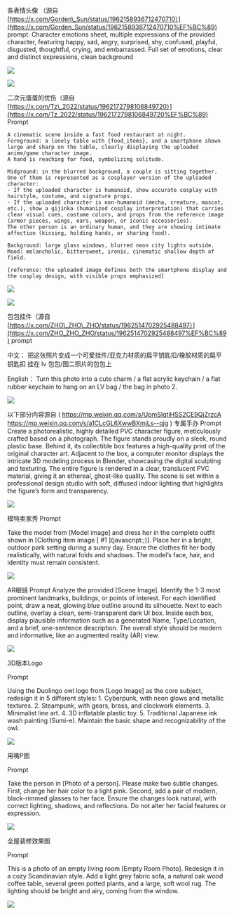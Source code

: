 各表情头像 （源自 [https://x.com/Gorden\_Sun/status/1962158936712470710）](https://x.com/Gorden_Sun/status/1962158936712470710%EF%BC%89)
prompt:
Character emotions sheet, multiple expressions of the provided character, featuring happy, sad, angry, surprised, shy, confused, playful, disgusted, thoughtful, crying, and embarrassed. Full set of emotions, clear and distinct expressions, clean background



&#x20;

![](https://emydaglj80.feishu.cn/space/api/box/stream/download/asynccode/?code=YTFkNTlhOWYxNWQxN2FlZjJiYTMxY2FmMWU4YjZhZjlfU2xLbmR4Qk1JdkhkOEtHT3Ywa0hNTnl3d04yY3l1SjRfVG9rZW46T0o0SmJXQVpyb0RDRUl4Y3hlZGNCZ1ZtbjdiXzE3NTY4NjQ3NDc6MTc1Njg2ODM0N19WNA)





&#x20;

![](https://emydaglj80.feishu.cn/space/api/box/stream/download/asynccode/?code=MWM0MTZmNGM4MzMzNGI0NzcyOTBmMTNmNjZiMGZkMWNfWXYwQXhxVzF4Rmt0ZjN3NmhBQjVPRmFDVndsWjM3MnVfVG9rZW46VTljdWJzY2JWbzd3NVN4Vk9KV2M2SGdybktlXzE3NTY4NjQ3NDc6MTc1Njg2ODM0N19WNA)

二次元蛋蛋的忧伤（源自 [https://x.com/Tz\_2022/status/1962172798106849720）](https://x.com/Tz_2022/status/1962172798106849720%EF%BC%89)
Prompt

```plaintext
A cinematic scene inside a fast food restaurant at night.  
Foreground: a lonely table with {food_items}, and a smartphone shown large and sharp on the table, clearly displaying the uploaded anime/game character image.  
A hand is reaching for food, symbolizing solitude.  

Midground: in the blurred background, a couple is sitting together.  
One of them is represented as a cosplayer version of the uploaded character:  
- If the uploaded character is humanoid, show accurate cosplay with hairstyle, costume, and signature props.  
- If the uploaded character is non-humanoid (mecha, creature, mascot, etc.), show a gijinka (humanized cosplay interpretation) that carries clear visual cues, costume colors, and props from the reference image (armor pieces, wings, ears, weapon, or iconic accessories).  
The other person is an ordinary human, and they are showing intimate affection (kissing, holding hands, or sharing food).  

Background: large glass windows, blurred neon city lights outside.  
Mood: melancholic, bittersweet, ironic, cinematic shallow depth of field.  

[reference: the uploaded image defines both the smartphone display and the cosplay design, with visible props emphasized]  
```



&#x20;

![](https://emydaglj80.feishu.cn/space/api/box/stream/download/asynccode/?code=YTQ3MzA3MzBhNDk3YzM1Y2E0ZTY4YzhjZDg2YjBmNTVfSjJQUm5aRmJPWWdjUHJwRHFocWl2U1RqSGtjcURuNDNfVG9rZW46VWk3UmJUVng3b0xJYXR4WXdqUmNiUDNDbjZlXzE3NTY4NjQ3NDc6MTc1Njg2ODM0N19WNA)





&#x20;

![](https://emydaglj80.feishu.cn/space/api/box/stream/download/asynccode/?code=MDk2NjEwYzJhOGJlOTNlYTMyMDY0ZTU2MWMxMmFlMzBfVUNONFA3SWJCYm13a0tPSmFNM2V0MVZRUmdSazdyYXlfVG9rZW46T3AybWJJMUQ1b25lcXZ4clZlV2NYMUp3bjFjXzE3NTY4NjQ3NDc6MTc1Njg2ODM0N19WNA)

包包挂件（源自 [https://x.com/ZHO\_ZHO\_ZHO/status/1962514702925488497）](https://x.com/ZHO_ZHO_ZHO/status/1962514702925488497%EF%BC%89)
prompt

中文：
把这张照片变成一个可爱挂件/亚克力材质的扁平钥匙扣/橡胶材质的扁平钥匙扣 挂在 lv 包包/图二照片的包包上

English：
Turn this photo into a cute charm / a flat acrylic keychain / a flat rubber keychain to hang on an LV bag / the bag in photo 2.



&#x20;

![](https://emydaglj80.feishu.cn/space/api/box/stream/download/asynccode/?code=OWEyOGE5M2E4MjQ3Njg1MmFkNThmOThhMzhhNTU1MzhfNXM5czhEV0w0cFJqZFN0RmtPd0NwaXBkMUpoS01VS0lfVG9rZW46R2t0cGJ3U09yb1I2dUF4WnVEZWNzOE1abk95XzE3NTY4NjQ3NDc6MTc1Njg2ODM0N19WNA)

以下部分内容源自
( <https://mp.weixin.qq.com/s/UpmSIqtiHSS2CE9QjZrzcA>
<https://mp.weixin.qq.com/s/a1CLcGL6XwwBXmjLs--qjg>
)
专属手办
Prompt
Create a photorealistic, highly detailed PVC character figure, meticulously crafted based on a photograph. The figure stands proudly on a sleek, round plastic base. Behind it, its collectible box features a high-quality print of the original character art. Adjacent to the box, a computer monitor displays the intricate 3D modeling process in Blender, showcasing the digital sculpting and texturing. The entire figure is rendered in a clear, translucent PVC material, giving it an ethereal, ghost-like quality. The scene is set within a professional design studio with soft, diffused indoor lighting that highlights the figure’s form and transparency.



&#x20;

![](https://emydaglj80.feishu.cn/space/api/box/stream/download/asynccode/?code=Y2FmNjAyNDI1NzQ2NDdlMjdhYjgwMzAyYWE4N2YxZDhfM3BtaXpxVDBMUExvakdQdGw0WG8yczlDYzdrRWVHWVZfVG9rZW46Wkd3NmJ3ZzRkbzZWalB4NWRnbWNERmFWblk0XzE3NTY4NjQ3NDc6MTc1Njg2ODM0N19WNA)

模特卖家秀
Prompt

Take the model from \[Model image] and dress her in the complete outfit shown in \[Clothing item image \[ #1 ]\(javascript:;)]. Place her in a bright, outdoor park setting during a sunny day. Ensure the clothes fit her body realistically, with natural folds and shadows. The model’s face, hair, and identity must remain consistent.



&#x20;

![](https://emydaglj80.feishu.cn/space/api/box/stream/download/asynccode/?code=ODczYTM3MmE4ZjBhZjk5MmM5YjM1MTIwNjJiM2FhMDZfMGl4UXdIVG9Ld1BrZlZzeDJHUllnNmFWd21HbDJ3OXVfVG9rZW46UGVhVWJ3UEY5b2hETE14em40R2M4Z0lPbmdGXzE3NTY4NjQ3NDc6MTc1Njg2ODM0N19WNA)

AR眼镜
Prompt
Analyze the provided \[Scene Image]. Identify the 1-3 most prominent landmarks, buildings, or points of interest. For each identified point, draw a neat, glowing blue outline around its silhouette. Next to each outline, overlay a clean, semi-transparent dark UI box. Inside each box, display plausible information such as a generated Name, Type/Location, and a brief, one-sentence description. The overall style should be modern and informative, like an augmented reality (AR) view.



&#x20;

![](https://emydaglj80.feishu.cn/space/api/box/stream/download/asynccode/?code=ODIzN2I2ODY1YzZkMDMzMWE3ODgzYTJiOTI4YTdkMTRfcjlIWGxOTHNZZEhhd2EyRnlwa3lmWWh2dFRVU2d3UEJfVG9rZW46QWhtSWJYMEpWbzlqWEV4TDRXOGNCMUJJbk1iXzE3NTY4NjQ3NDc6MTc1Njg2ODM0N19WNA)

3D版本Logo

Prompt

Using the Duolingo owl logo from \[Logo Image] as the core subject, redesign it in 5 different styles: 1. Cyberpunk, with neon glows and metallic textures. 2. Steampunk, with gears, brass, and clockwork elements. 3. Minimalist line art. 4. 3D inflatable plastic toy. 5. Traditional Japanese ink wash painting (Sumi-e). Maintain the basic shape and recognizability of the owl.



&#x20;

![](https://emydaglj80.feishu.cn/space/api/box/stream/download/asynccode/?code=M2I1Y2Y1NWVlOTk2ODFjNjYwZDU0M2FmN2Y1YTgyYmJfRFhNS0E5dW5GOWpmckNSQkFsRVEzZGNxMVprUEtER0pfVG9rZW46TWpPc2JCYURrb01hMGt4c2RVNmM2TnJublRlXzE3NTY4NjQ3NDc6MTc1Njg2ODM0N19WNA)

用嘴P图

Prompt

Take the person in \[Photo of a person]. Please make two subtle changes. First, change her hair color to a light pink. Second, add a pair of modern, black-rimmed glasses to her face. Ensure the changes look natural, with correct lighting, shadows, and reflections. Do not alter her facial features or expression.



&#x20;

![](https://emydaglj80.feishu.cn/space/api/box/stream/download/asynccode/?code=NzkyMzUxOGU1ZGFkZTlhNTIwMWZiM2QyMTUyYTFiNThfUGdjQ1ROVEJOUFBQUHVOb1ZTaU9RaUpIVjhRY3hqSjVfVG9rZW46UU05MGJZUW9UbzBlbEV4VXpCZ2N3dFBnbm5nXzE3NTY4NjQ3NDc6MTc1Njg2ODM0N19WNA)

全屋装修效果图

Prompt

This is a photo of an empty living room \[Empty Room Photo]. Redesign it in a cozy Scandinavian style. Add a light grey fabric sofa, a natural oak wood coffee table, several green potted plants, and a large, soft wool rug. The lighting should be bright and airy, coming from the window.



&#x20;

![](https://emydaglj80.feishu.cn/space/api/box/stream/download/asynccode/?code=ZjkyZTQyN2QwNjM3NDA5OGVkZTY3ODUzMTdiNDA2Y2RfRHA1Q0NHZmVSTkZJVWtqSjd0TFZyR0FHbmFTYUFWdExfVG9rZW46UHBWTWJ3a1k1bzhTbDR4TmllbGNKV0hnbnJjXzE3NTY4NjQ3NDc6MTc1Njg2ODM0N19WNA)
